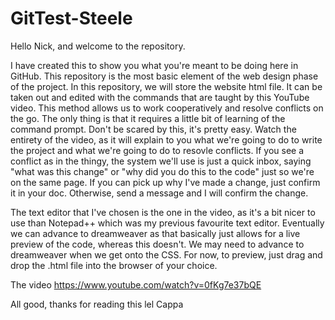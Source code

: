 # GitTest-Steele

Hello Nick, and welcome to the repository.

I have created this to show you what you're meant to be doing here in GitHub. This repository is the most basic element of the web design phase of the project. In this repository, we will store the website html file. It can be taken out and edited with the commands that are taught by this YouTube video. This method allows us to work cooperatively and resolve conflicts on the go. The only thing is that it requires a little bit of learning of the command prompt. Don't be scared by this, it's pretty easy. Watch the entirety of the video, as it will explain to you what we're going to do to write the project and what we're going to do to resovle conflicts. If you see a conflict as in the thingy, the system we'll use is just a quick inbox, saying "what was this change" or "why did you do this to the code" just so we're on the same page. If you can pick up why I've made a change, just confirm it in your doc. Otherwise, send a message and I will confirm the change.

The text editor that I've chosen is the one in the video, as it's a bit nicer to use than Notepad++ which was my previous favourite text editor. Eventually we can advance to dreamweaver as that basically just allows for a live preview of the code, whereas this doesn't. We may need to advance to dreamweaver when we get onto the CSS. For now, to preview, just drag and drop the .html file into the browser of your choice.

The video https://www.youtube.com/watch?v=0fKg7e37bQE

All good, thanks for reading this lel
Cappa
